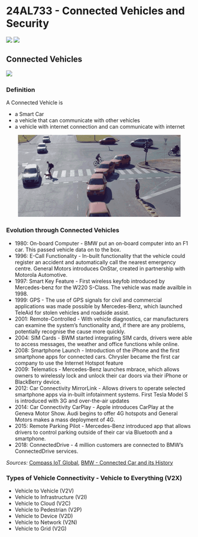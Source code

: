 # 24AL733 - Connected Vehicles and Security 
![](https://img.shields.io/badge/PG-blue) ![](https://img.shields.io/badge/Subject-CVS-blue) <br/>

## Connected Vehicles
![](https://img.shields.io/badge/Date-20_Jan-blue)

### Definition
A Connected Vehicle is 
- a Smart Car
- a vehicle that can communicate with other vehicles
- a vehicle with internet connection and can communicate with internet

<p align="center">
  <img src="../images/CV.gif" width=440 />
</p>

### Evolution through Connected Vehicles
- 1980: On-board Computer - BMW put an on-board computer into an F1 car. This passed vehicle data on to the box. 
- 1996: E-Call Functionality - In-built functionality that the vehicle could register an accident and automatically call the nearest emergency centre. General Motors introduces OnStar, created in partnership with Motorola Automotive.
- 1997: Smart Key Feature - First wireless keyfob introduced by Mercedes-benz for the W220 S-Class. The vehicle was made availble in 1998. 
- 1999: GPS - The use of GPS signals for civil and commercial applications was made possible by Mercedes-Benz, which launched TeleAid for stolen vehicles and roadside assist.  
- 2001: Remote-Controlled - With vehicle diagnostics, car manufacturers can examine the system’s functionality and, if there are any problems, potentially recognise the cause more quickly.
- 2004: SIM Cards - BWM started integrating SIM cards, drivers were able to access messages, the weather and office functions while online. 
- 2008: Smartphone Launch - Introduction of the iPhone and the first smartphone apps for connected cars. Chrysler became the first car company to use the Internet Hotspot feature
- 2009: Telematics - Mercedes-Benz launches mbrace, which allows owners to wirelessly lock and unlock their car doors via their iPhone or BlackBerry device.
- 2012: Car Connectivity MirrorLink - Allows drivers to operate selected smartphone apps via in-built infotainment systems. First Tesla Model S is introduced with 3G and over-the-air updates
- 2014: Car Connectivity CarPlay - Apple introduces CarPlay at the Geneva Motor Show. Audi begins to offer 4G hotspots and General Motors makes a mass deployment of 4G. 
- 2015: Remote Parking Pilot - Mercedes-Benz introduced app that allows drivers to control parking outside of their car via Bluetooth and a smartphone.
- 2018: ConnectedDrive - 4 million customers are connected to BMW’s ConnectedDrive services.


_Sources:_ [Compass IoT Global](https://www.compassiotglobal.com/ultimate-guide-to-connected-vehicles/part-1-background-on-connected-vehicles-and-connected-vehicle-data), [BMW - Connected Car and its History](https://www.bmw.com/en/innovation/connected-car.html#:~:text=The%20connected%20car%20in%20Formula,linked%20up%20with%20their%20environment.)

### Types of Vehicle Connectivity - Vehicle to Everything (V2X)
- Vehicle to Vehicle (V2V)
- Vehicle to Infrastructure (V2I)
- Vehicle to Cloud (V2C)
- Vehicle to Pedestrian (V2P)
- Vehicle to Device (V2D)
- Vehicle to Network (V2N)
- Vehicle to Grid (V2G)
